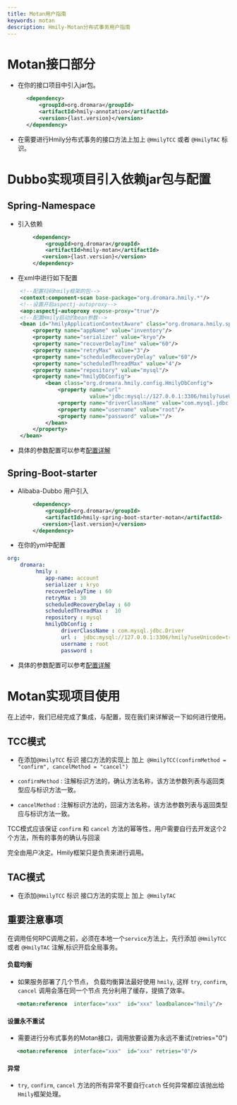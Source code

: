 ```yaml
---
title: Motan用户指南
keywords: motan
description: Hmily-Motan分布式事务用户指南
---
```


# Motan接口部分

*  在你的接口项目中引入jar包。

```xml
      <dependency>
          <groupId>org.dromara</groupId>
          <artifactId>hmily-annotation</artifactId>
          <version>{last.version}</version>
      </dependency>
```

* 在需要进行Hmily分布式事务的接口方法上加上 `@HmilyTCC` 或者 `@HmilyTAC` 标识。


# Dubbo实现项目引入依赖jar包与配置

## Spring-Namespace

* 引入依赖

```xml
        <dependency>
            <groupId>org.dromara</groupId>
            <artifactId>hmily-motan</artifactId>
           <version>{last.version}</version>
        </dependency>
```

* 在xml中进行如下配置

```xml
    <!--配置扫码hmily框架的包-->
    <context:component-scan base-package="org.dromara.hmily.*"/>
    <!--设置开启aspectj-autoproxy-->
    <aop:aspectj-autoproxy expose-proxy="true"/>
    <!--配置Hmily启动的bean参数-->
    <bean id="hmilyApplicationContextAware" class="org.dromara.hmily.spring.HmilyApplicationContextAware">
        <property name="appName" value="inventory"/>
        <property name="serializer" value="kryo"/>
        <property name="recoverDelayTime" value="60"/>
        <property name="retryMax" value="3"/>
        <property name="scheduledRecoveryDelay" value="60"/>
        <property name="scheduledThreadMax" value="4"/>
        <property name="repository" value="mysql"/>
        <property name="hmilyDbConfig">
            <bean class="org.dromara.hmily.config.HmilyDbConfig">
                <property name="url"
                          value="jdbc:mysql://127.0.0.1:3306/hmily?useUnicode=true&amp;characterEncoding=utf8"/>
                <property name="driverClassName" value="com.mysql.jdbc.Driver"/>
                <property name="username" value="root"/>
                <property name="password" value=""/>
            </bean>
        </property>
    </bean>
```

* 具体的参数配置可以参考[配置详解](config.md)

## Spring-Boot-starter

* Alibaba-Dubbo 用户引入

```xml
        <dependency>
            <groupId>org.dromara</groupId>
            <artifactId>hmily-spring-boot-starter-motan</artifactId>
           <version>{last.version}</version>
        </dependency>
```

* 在你的yml中配置

```yaml
org:
    dromara:
         hmily :
            app-name: account
            serializer : kryo
            recoverDelayTime : 60
            retryMax : 30
            scheduledRecoveryDelay : 60
            scheduledThreadMax :  10
            repository : mysql
            hmilyDbConfig :
                 driverClassName : com.mysql.jdbc.Driver
                 url :  jdbc:mysql://127.0.0.1:3306/hmily?useUnicode=true&characterEncoding=utf8
                 username : root
                 password :

```

* 具体的参数配置可以参考[配置详解](config.md)

# Motan实现项目使用

在上述中，我们已经完成了集成，与配置，现在我们来详解说一下如何进行使用。

## TCC模式

 * 在添加`@HmilyTCC` 标识 接口方法的实现上 加上` @HmilyTCC(confirmMethod = "confirm", cancelMethod = "cancel")`

 * `confirmMethod` : 注解标识方法的，确认方法名称，该方法参数列表与返回类型应与标识方法一致。

 * `cancelMethod` :  注解标识方法的，回滚方法名称，该方法参数列表与返回类型应与标识方法一致。
 
 TCC模式应该保证 `confirm` 和 `cancel` 方法的幂等性，用户需要自行去开发这个2个方法，所有的事务的确认与回滚
 
 完全由用户决定。Hmily框架只是负责来进行调用。
 
## TAC模式 

  *  在添加`@HmilyTCC` 标识 接口方法的实现上 加上` @HmilyTAC`
  

## 重要注意事项

  在调用任何RPC调用之前，必须在本地一个`service`方法上，先行添加 `@HmilyTCC` 或者 `@HmilyTAC` 注解,标识开启全局事务。

#### 负载均衡

  * 如果服务部署了几个节点， 负载均衡算法最好使用 `hmily`, 这样 `try`, `confirm`, `cancel` 调用会落在同一个节点
    充分利用了缓存，提搞了效率。
    
```xml
   <motan:reference  interface="xxx"  id="xxx" loadbalance="hmily"/>           
```      
    
#### 设置永不重试
    
  * 需要进行分布式事务的Motan接口，调用放要设置为永远不重试(retries="0")

```xml
   <motan:reference  interface="xxx"  id="xxx" retries="0"/>           
```  

#### 异常
  
  * `try`, `confirm`, `cancel` 方法的所有异常不要自行`catch` 任何异常都应该抛出给 `Hmily`框架处理。